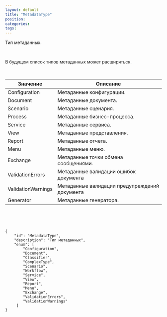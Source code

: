 ```yaml
---
layout: default
title: "MetadataType"
position: 
categories: 
tags: 
---
```


Тип метаданных.

 

В будущем список типов метаданных может расширяться.

  

|Значение|Описание|
|--------|--------|
|Configuration|Метаданные конфигурации.|
|Document|Метаданные документа.|
|Scenario|Метаданные сценария.|
|Process|Метаданные бизнес-процесса.|
|Service|Метаданные сервиса.|
|View|Метаданные представления.|
|Report|Метаданные отчета.|
|Menu|Метаданные меню.|
|Exchange|Метаданные точки обмена сообщениями.|
|ValidationErrors|Метаданные валидации ошибок документа|
|ValidationWarnings|Метаданные валидации предупреждений документа|
|Generator|Метаданные генератора.|

 

  

```
{
	"id": "MetadataType",
	"description": "Тип метаданных",
	"enum": [
		"Configuration",
		"Document",
		"Classifier",
		"ComplexType",
		"Scenario",
		"Workflow",
		"Service",
		"View",
		"Report",
		"Menu",
		"Exchange",
		"ValidationErrors",
		"ValidationWarnings"
	 ]
}
```

 

 

